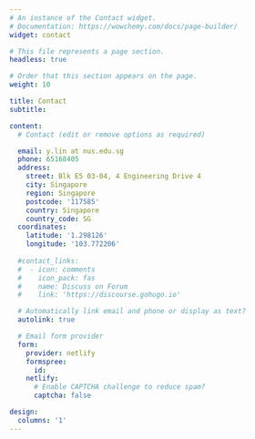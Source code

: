 ```yaml
---
# An instance of the Contact widget.
# Documentation: https://wowchemy.com/docs/page-builder/
widget: contact

# This file represents a page section.
headless: true

# Order that this section appears on the page.
weight: 10

title: Contact
subtitle:

content:
  # Contact (edit or remove options as required)

  email: y.lin at nus.edu.sg
  phone: 65168405
  address:
    street: Blk E5 03-04, 4 Engineering Drive 4
    city: Singapore
    region: Singapore
    postcode: '117585'
    country: Singapore
    country_code: SG
  coordinates:
    latitude: '1.298126'
    longitude: '103.772206'
    
  #contact_links:
  #  - icon: comments
  #    icon_pack: fas
  #    name: Discuss on Forum
  #    link: 'https://discourse.gohugo.io'

  # Automatically link email and phone or display as text?
  autolink: true

  # Email form provider
  form:
    provider: netlify
    formspree:
      id:
    netlify:
      # Enable CAPTCHA challenge to reduce spam?
      captcha: false

design:
  columns: '1'
---
```

